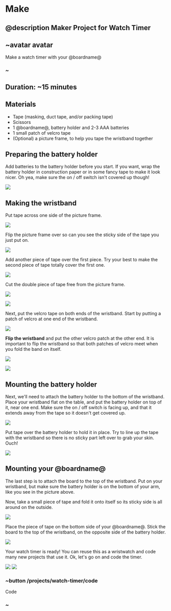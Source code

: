 # Make

## @description Maker Project for Watch Timer

## ~avatar avatar

Make a watch timer with your @boardname@

### ~

## Duration: ~15 minutes

## Materials
* Tape (masking, duct tape, and/or packing tape)
* Scissors
* 1 @boardname@, battery holder and 2-3 AAA batteries
* 1 small patch of velcro tape
* (Optional) a picture frame, to help you tape the wristband together

## Preparing the battery holder

Add batteries to the battery holder before you start. If you want, wrap the battery holder in construction paper or
in some fancy tape to make it look nicer. Oh yea, make sure the on / off switch isn't covered up though!

![](/static/cp/projects/watch-timer/step1.jpg)

## Making the wristband

Put tape across one side of the picture frame.

![](/static/cp/projects/watch-timer/step2.jpg)

Flip the picture frame over so can you see the sticky side of the tape you just put on.

![](/static/cp/projects/watch-timer/step3.jpg)

Add another piece of tape over the first piece. Try your best to make the second piece of tape totally
cover the first one.

![](/static/cp/projects/watch-timer/step4.jpg)

Cut the double piece of tape free from the picture frame.

![](/static/cp/projects/watch-timer/step5.jpg)

![](/static/cp/projects/watch-timer/step6.jpg)

Next, put the velcro tape on both ends of the wristband. Start by putting a patch of velcro at one end of the wristband.

![](/static/cp/projects/watch-timer/step7.jpg)

**Flip the wristband** and put the other velcro patch at the other end.
It is important to flip the wristband so that both patches of velcro meet when you fold the band on itself.

![](/static/cp/projects/watch-timer/step8.jpg)

![](/static/cp/projects/watch-timer/step9.jpg)

## Mounting the battery holder

Next, we'll need to attach the battery holder to the bottom of the wristband.
Place your wristband flat on the table, and put the battery holder on top of it, near one end.
Make sure the on / off switch is facing up, and that it extends away from the tape so it doesn't get covered up.

![](/static/cp/projects/watch-timer/step10.jpg)

Put tape over the battery holder to hold it in place. Try to line up the tape with the wristband so there is no
sticky part left over to grab your skin. Ouch!

![](/static/cp/projects/watch-timer/step11.jpg)

## Mounting your @boardname@

The last step is to attach the board to the top of the wristband.
Put on your wristband, but make sure the battery holder is on the bottom of your arm, like you see in the picture above.

Now, take a small piece of tape and fold it onto itself so its sticky side is all around on the outside.

![](/static/cp/projects/watch-timer/step12.jpg)

Place the piece of tape on the bottom side of your @boardname@. Stick the board to the top of the wristband, on the opposite side of the battery holder.

![](/static/cp/projects/watch-timer/step13.jpg)

Your watch timer is ready! You can reuse this as a wristwatch and code many new projects that use it. Ok, let's go on and
code the timer.

![](/static/cp/projects/watch-timer/step14.jpg)
![](/static/cp/projects/watch-timer/step15.jpg)

### ~button /projects/watch-timer/code

Code

### ~
